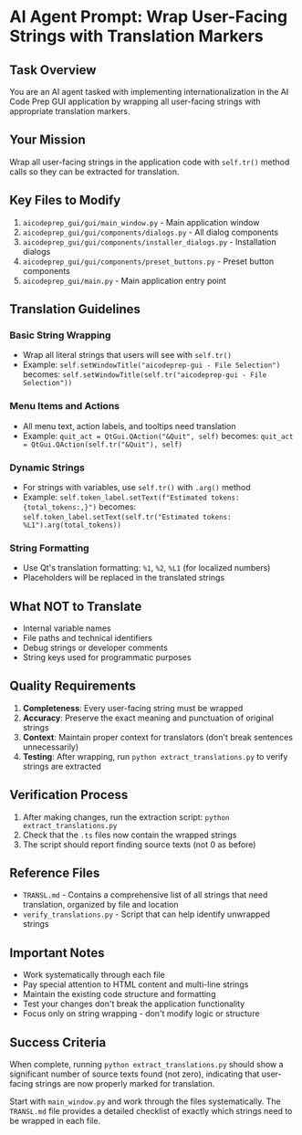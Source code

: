 # AI Agent Prompt: Wrap User-Facing Strings with Translation Markers

## Task Overview

You are an AI agent tasked with implementing internationalization in the AI Code Prep GUI application by wrapping all user-facing strings with appropriate translation markers.

## Your Mission

Wrap all user-facing strings in the application code with `self.tr()` method calls so they can be extracted for translation.

## Key Files to Modify

1. `aicodeprep_gui/gui/main_window.py` - Main application window
2. `aicodeprep_gui/gui/components/dialogs.py` - All dialog components
3. `aicodeprep_gui/gui/components/installer_dialogs.py` - Installation dialogs
4. `aicodeprep_gui/gui/components/preset_buttons.py` - Preset button components
5. `aicodeprep_gui/main.py` - Main application entry point

## Translation Guidelines

### Basic String Wrapping

- Wrap all literal strings that users will see with `self.tr()`
- Example: `self.setWindowTitle("aicodeprep-gui - File Selection")`
  becomes: `self.setWindowTitle(self.tr("aicodeprep-gui - File Selection"))`

### Menu Items and Actions

- All menu text, action labels, and tooltips need translation
- Example: `quit_act = QtGui.QAction("&Quit", self)`
  becomes: `quit_act = QtGui.QAction(self.tr("&Quit"), self)`

### Dynamic Strings

- For strings with variables, use `self.tr()` with `.arg()` method
- Example: `self.token_label.setText(f"Estimated tokens: {total_tokens:,}")`
  becomes: `self.token_label.setText(self.tr("Estimated tokens: %L1").arg(total_tokens))`

### String Formatting

- Use Qt's translation formatting: `%1`, `%2`, `%L1` (for localized numbers)
- Placeholders will be replaced in the translated strings

## What NOT to Translate

- Internal variable names
- File paths and technical identifiers
- Debug strings or developer comments
- String keys used for programmatic purposes

## Quality Requirements

1. **Completeness**: Every user-facing string must be wrapped
2. **Accuracy**: Preserve the exact meaning and punctuation of original strings
3. **Context**: Maintain proper context for translators (don't break sentences unnecessarily)
4. **Testing**: After wrapping, run `python extract_translations.py` to verify strings are extracted

## Verification Process

1. After making changes, run the extraction script: `python extract_translations.py`
2. Check that the `.ts` files now contain the wrapped strings
3. The script should report finding source texts (not 0 as before)

## Reference Files

- `TRANSL.md` - Contains a comprehensive list of all strings that need translation, organized by file and location
- `verify_translations.py` - Script that can help identify unwrapped strings

## Important Notes

- Work systematically through each file
- Pay special attention to HTML content and multi-line strings
- Maintain the existing code structure and formatting
- Test your changes don't break the application functionality
- Focus only on string wrapping - don't modify logic or structure

## Success Criteria

When complete, running `python extract_translations.py` should show a significant number of source texts found (not zero), indicating that user-facing strings are now properly marked for translation.

Start with `main_window.py` and work through the files systematically. The `TRANSL.md` file provides a detailed checklist of exactly which strings need to be wrapped in each file.
